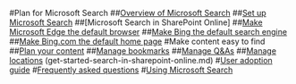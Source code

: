 #Plan for Microsoft Search
##[Overview of Microsoft Search](overview-microsoft-search.md)
##[Set up Microsoft Search](setup-microsoft-search.md)
##[Microsoft Search in SharePoint Online]
##[Make Microsoft Edge the default browser](set-default-browser.md)
##[Make Bing the default search engine](set-default-search-engine.md)
##[Make Bing.com the default home page](set-default-homepage.md)
#Make content easy to find
##[Plan your content](plan-your-content.md)
##[Manage bookmarks](manage-bookmarks.md)
##[Manage Q&As](manage-qas.md)
##[Manage locations](manage-locations.md)
(get-started-search-in-sharepoint-online.md)
#[User adoption guide](user-adoption-guide.md)
#[Frequently asked questions](faqs.md)
#[Using Microsoft Search](use/about-microsoft-search.md)